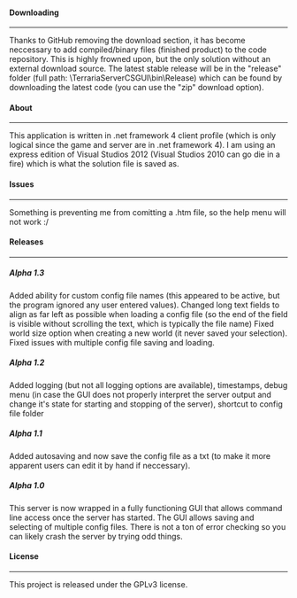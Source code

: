 #### Downloading
***

Thanks to GitHub removing the download section, it has become neccessary to add compiled/binary files (finished product) to the code repository. This is highly frowned upon, but the only solution without an external download source. The latest stable release will be in the "release" folder (full path: <root>\TerrariaServerCSGUI\bin\Release\) which can be found by downloading the latest code (you can use the "zip" download option). 

#### About
***

This application is written in .net framework 4 client profile (which is only logical since the game and server are in .net framework 4). I am using an express edition of Visual Studios 2012 (Visual Studios 2010 can go die in a fire) which is what the solution file is saved as.

#### Issues
***

Something is preventing me from comitting a .htm file, so the help menu will not work :/

#### Releases
***

##### _Alpha 1.3_

Added ability for custom config file names (this appeared to be active, but the program ignored any user entered values).
Changed long text fields to align as far left as possible when loading a config file (so the end of the field is visible without scrolling the text, which is typically the file name)
Fixed world size option when creating a new world (it never saved your selection).
Fixed issues with multiple config file saving and loading.

##### _Alpha 1.2_

Added logging (but not all logging options are available), timestamps, debug menu (in case the GUI does not properly interpret the server output and change it's state for starting and stopping of the server), shortcut to config file folder

##### _Alpha 1.1_

Added autosaving and now save the config file as a txt (to make it more apparent users can edit it by hand if neccessary).

##### _Alpha 1.0_

This server is now wrapped in a fully functioning GUI that allows command line access once the server has started. The GUI allows saving and selecting of multiple config files. There is not a ton of error checking so you can likely crash the server by trying odd things.

#### License
***

This project is released under the GPLv3 license.

